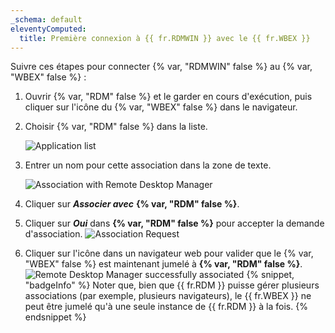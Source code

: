 ```yaml
---
_schema: default
eleventyComputed:
  title: Première connexion à {{ fr.RDMWIN }} avec le {{ fr.WBEX }}
---
```

Suivre ces étapes pour connecter {% var, "RDMWIN" false %} au {% var, "WBEX" false %} :

1. Ouvrir {% var, "RDM" false %} et le garder en cours d'exécution, puis cliquer sur l'icône du {% var, "WBEX" false %} dans le navigateur.
2. Choisir {% var, "RDM" false %} dans la liste.

   ![Application list](https://cdnweb.devolutions.net/docs/WEBX4081_2024_2.png "Application list")

3. Entrer un nom pour cette association dans la zone de texte.

   ![Association with Remote Desktop Manager](https://cdnweb.devolutions.net/docs/WEBX4005_2024_2.png "Association with Remote Desktop Manager")<br>

4. Cliquer sur ***Associer avec*** **{% var, "RDM" false %}**.
5. Cliquer sur ***Oui*** dans **{% var, "RDM" false %}** pour accepter la demande d'association. ![Association Request](https://cdnweb.devolutions.net/docs/WEBX4006_2024_2.png "Association Request")
6. Cliquer sur l'icône dans un navigateur web pour valider que le {% var, "WBEX" false %} est maintenant jumelé à **{% var, "RDM" false %}**. ![Remote Desktop Manager successfully associated](https://cdnweb.devolutions.net/docs/WEBX4007_2024_2.png "Remote Desktop Manager successfully associated") {% snippet, "badgeInfo" %}
               Noter que, bien que {{ fr.RDM }} puisse gérer plusieurs associations (par exemple, plusieurs navigateurs), le {{ fr.WBEX }} ne peut être jumelé qu'à une seule instance de {{ fr.RDM }} à la fois.
               {% endsnippet %}
